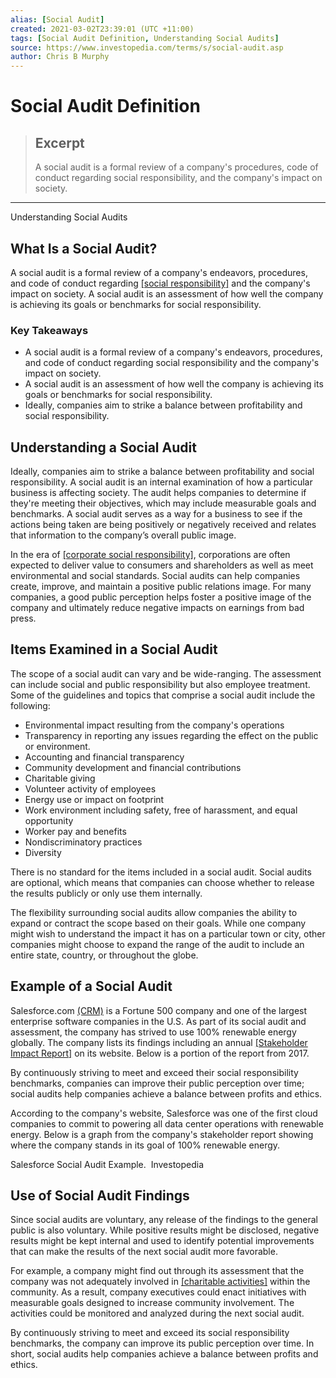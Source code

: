 ```yaml
---
alias: [Social Audit]
created: 2021-03-02T23:39:01 (UTC +11:00)
tags: [Social Audit Definition, Understanding Social Audits]
source: https://www.investopedia.com/terms/s/social-audit.asp
author: Chris B Murphy
---
```


# Social Audit Definition

> ## Excerpt
> A social audit is a formal review of a company's procedures, code of conduct regarding social responsibility, and the company's impact on society.

---

Understanding Social Audits
## What Is a Social Audit?

A social audit is a formal review of a company's endeavors, procedures, and code of conduct regarding [[social responsibility]](https://www.investopedia.com/terms/s/socialresponsibility.asp) and the company's impact on society. A social audit is an assessment of how well the company is achieving its goals or benchmarks for social responsibility.

### Key Takeaways

-   A social audit is a formal review of a company's endeavors, procedures, and code of conduct regarding social responsibility and the company's impact on society. 
-   A social audit is an assessment of how well the company is achieving its goals or benchmarks for social responsibility.
-   Ideally, companies aim to strike a balance between profitability and social responsibility.

## Understanding a Social Audit

Ideally, companies aim to strike a balance between profitability and social responsibility. A social audit is an internal examination of how a particular business is affecting society. The audit helps companies to determine if they're meeting their objectives, which may include measurable goals and benchmarks. A social audit serves as a way for a business to see if the actions being taken are being positively or negatively received and relates that information to the company’s overall public image.

In the era of [[corporate social responsibility]](https://www.investopedia.com/terms/c/corp-social-responsibility.asp), corporations are often expected to deliver value to consumers and shareholders as well as meet environmental and social standards. Social audits can help companies create, improve, and maintain a positive public relations image. For many companies, a good public perception helps foster a positive image of the company and ultimately reduce negative impacts on earnings from bad press.

## Items Examined in a Social Audit

The scope of a social audit can vary and be wide-ranging. The assessment can include social and public responsibility but also employee treatment. Some of the guidelines and topics that comprise a social audit include the following:

-   Environmental impact resulting from the company's operations
-   Transparency in reporting any issues regarding the effect on the public or environment.
-   Accounting and financial transparency
-   Community development and financial contributions
-   Charitable giving
-   Volunteer activity of employees
-   Energy use or impact on footprint
-   Work environment including safety, free of harassment, and equal opportunity
-   Worker pay and benefits
-   Nondiscriminatory practices
-   Diversity

There is no standard for the items included in a social audit. Social audits are optional, which means that companies can choose whether to release the results publicly or only use them internally.

The flexibility surrounding social audits allow companies the ability to expand or contract the scope based on their goals. While one company might wish to understand the impact it has on a particular town or city, other companies might choose to expand the range of the audit to include an entire state, country, or throughout the globe.

## Example of a Social Audit

Salesforce.com [(CRM)](https://www.investopedia.com/markets/quote?tvwidgetsymbol=crm) is a Fortune 500 company and one of the largest enterprise software companies in the U.S. As part of its social audit and assessment, the company has strived to use 100% renewable energy globally. The company lists its findings including an annual [[Stakeholder Impact Report]](https://www.salesforce.com/company/sustainability/) on its website. Below is a portion of the report from 2017. 

By continuously striving to meet and exceed their social responsibility benchmarks, companies can improve their public perception over time; social audits help companies achieve a balance between profits and ethics.

According to the company's website, Salesforce was one of the first cloud companies to commit to powering all data center operations with renewable energy. Below is a graph from the company's stakeholder report showing where the company stands in its goal of 100% renewable energy.

Salesforce Social Audit Example.  Investopedia

## Use of Social Audit Findings

Since social audits are voluntary, any release of the findings to the general public is also voluntary. While positive results might be disclosed, negative results might be kept internal and used to identify potential improvements that can make the results of the next social audit more favorable.

For example, a company might find out through its assessment that the company was not adequately involved in [[charitable activities]](https://www.investopedia.com/articles/professionals/061913/6-volunteer-opportunities-finance-professionals.asp) within the community. As a result, company executives could enact initiatives with measurable goals designed to increase community involvement. The activities could be monitored and analyzed during the next social audit.

By continuously striving to meet and exceed its social responsibility benchmarks, the company can improve its public perception over time. In short, social audits help companies achieve a balance between profits and ethics.
